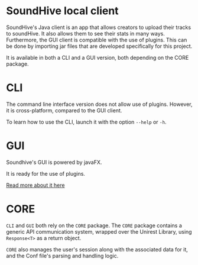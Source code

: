 # SoundHive local client
SoundHive's Java client is an app that allows creators to upload their tracks to 
soundHive. It also allows them to see their stats in many ways.
Furthermore, the GUI client is compatible with the use of plugins. This can be 
done by importing jar files that are developed specifically for this project.

It is available in both a CLI and a GUI version, both depending on the CORE package.

# CLI
The command line interface version does not allow use of plugins. 
However, it is cross-platform, compared to the GUI client.

To learn how to use the CLI, launch it with the option `--help` or `-h`.

# GUI
Soundhive's GUI is powered by javaFX.

It is ready for the use of plugins. 

[Read more about it here]()

# CORE
`CLI` and `GUI` both rely on the `CORE` package.
The `CORE` package contains a generic API communication system, wrapped over the Unirest Library, using `Response<T>` as a return object.

`CORE` also manages the user's session along with the associated data for it, and the Conf file's parsing and handling logic.

 

